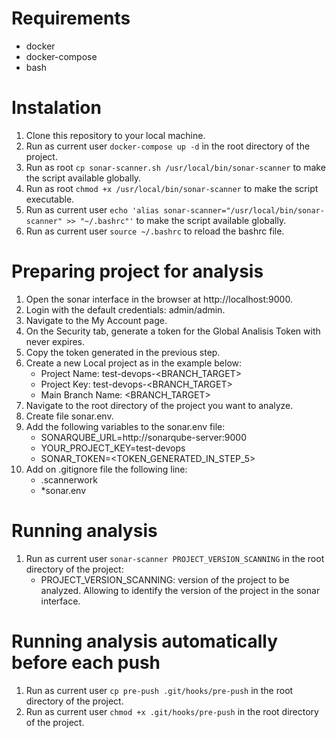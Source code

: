 # Requirements
- docker
- docker-compose
- bash

# Instalation
1. Clone this repository to your local machine.
2. Run as current user `docker-compose up -d` in the root directory of the project.
3. Run as root `cp sonar-scanner.sh /usr/local/bin/sonar-scanner` to make the script available globally.
4. Run as root `chmod +x /usr/local/bin/sonar-scanner` to make the script executable.
5. Run as current user `echo 'alias sonar-scanner="/usr/local/bin/sonar-scanner" >> "~/.bashrc"'` to make the script available globally.
6. Run as current user `source ~/.bashrc` to reload the bashrc file.

# Preparing project for analysis
1. Open the sonar interface in the browser at http://localhost:9000.
2. Login with the default credentials: admin/admin.
3. Navigate to the My Account page.
4. On the Security tab, generate a token for the Global Analisis Token with never expires.
5. Copy the token generated in the previous step.
6. Create a new Local project as in the example below:
    - Project Name: test-devops-<BRANCH_TARGET>
    - Project Key: test-devops-<BRANCH_TARGET>
    - Main Branch Name: <BRANCH_TARGET> 
7. Navigate to the root directory of the project you want to analyze.
8. Create file sonar.env.
9. Add the following variables to the sonar.env file:
    - SONARQUBE_URL=http://sonarqube-server:9000
    - YOUR_PROJECT_KEY=test-devops
    - SONAR_TOKEN=<TOKEN_GENERATED_IN_STEP_5>
10. Add on .gitignore file the following line:
    - .scannerwork
    - *sonar.env


# Running analysis
1. Run as current user `sonar-scanner PROJECT_VERSION_SCANNING` in the root directory of the project:
    - PROJECT_VERSION_SCANNING: version of the project to be analyzed. Allowing to identify the version of the project in the sonar interface.

# Running analysis automatically before each push
1. Run as current user `cp pre-push .git/hooks/pre-push` in the root directory of the project.
2. Run as current user `chmod +x .git/hooks/pre-push` in the root directory of the project.
